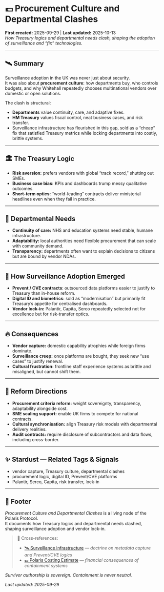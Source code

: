 # 💷 Procurement Culture and Departmental Clashes  
**First created:** 2025-09-29 | **Last updated:** 2025-10-13  
*How Treasury logics and departmental needs clash, shaping the adoption of surveillance and “fix” technologies.*  

---

## 🛰️ Summary  
Surveillance adoption in the UK was never just about security.  
It was also about **procurement culture**: how departments buy, who controls budgets, and why Whitehall repeatedly chooses multinational vendors over domestic or open solutions.  

The clash is structural:  
- **Departments** value continuity, care, and adaptive fixes.  
- **HM Treasury** values fiscal control, neat business cases, and risk transfer.  
- Surveillance infrastructure has flourished in this gap, sold as a “cheap” fix that satisfied Treasury metrics while locking departments into costly, brittle systems.  

---

## 🏛️ The Treasury Logic  
- **Risk aversion:** prefers vendors with global “track record,” shutting out SMEs.  
- **Business case bias:** KPIs and dashboards trump messy qualitative outcomes.  
- **Short-term optics:** “world-leading” contracts deliver ministerial headlines even when they fail in practice.  

---

## 🏥 Departmental Needs  
- **Continuity of care:** NHS and education systems need stable, humane infrastructure.  
- **Adaptability:** local authorities need flexible procurement that can scale with community demand.  
- **Transparency:** departments often want to explain decisions to citizens but are bound by vendor NDAs.  

---

## 🔧 How Surveillance Adoption Emerged  
- **Prevent / CVE contracts**: outsourced data platforms easier to justify to Treasury than in-house reform.  
- **Digital ID and biometrics**: sold as “modernisation” but primarily fit Treasury’s appetite for centralised dashboards.  
- **Vendor lock-in:** Palantir, Capita, Serco repeatedly selected not for excellence but for risk-transfer optics.  

---

## 🔥 Consequences  
- **Vendor capture:** domestic capability atrophies while foreign firms dominate.  
- **Surveillance creep:** once platforms are bought, they seek new “use cases” to justify renewal.  
- **Cultural frustration:** frontline staff experience systems as brittle and misaligned, but cannot shift them.  

---

## 🐉 Reform Directions  
- **Procurement criteria reform:** weight sovereignty, transparency, adaptability alongside cost.  
- **SME scaling support:** enable UK firms to compete for national contracts.  
- **Cultural synchronisation:** align Treasury risk models with departmental delivery realities.  
- **Audit contracts:** require disclosure of subcontractors and data flows, including cross-border.  

---

## ✨ Stardust — Related Tags & Signals  
- vendor capture, Treasury culture, departmental clashes  
- procurement logic, digital ID, Prevent/CVE platforms  
- Palantir, Serco, Capita, risk transfer, lock-in  

---

## 🏮 Footer  
*Procurement Culture and Departmental Clashes* is a living node of the Polaris Protocol.  
It documents how Treasury logics and departmental needs clashed, shaping surveillance adoption and vendor lock-in.  

> 📡 Cross-references:  
> - [🛰️ Surveillance Infrastructure](./🛰️_surveillance_infrastructure.md) — *doctrine on metadata capture and Prevent/CVE logics*  
> - [💷 Polaris Costing Estimate](./💷_polaris_costing_estimate.md) — *financial consequences of containment systems*  

*Survivor authorship is sovereign. Containment is never neutral.*  

_Last updated: 2025-09-29_  
